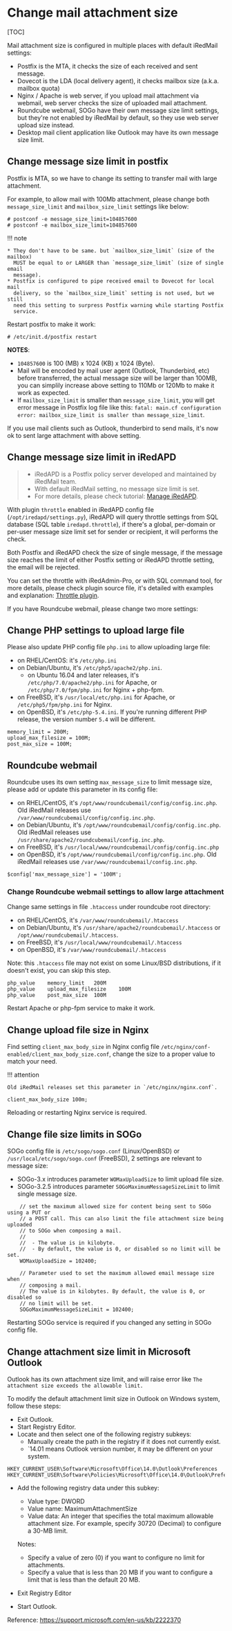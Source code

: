 # Change mail attachment size

[TOC]

Mail attachment size is configured in multiple places with default iRedMail settings:

- Postfix is the MTA, it checks the size of each received and sent message.
- Dovecot is the LDA (local delivery agent), it checks mailbox size (a.k.a. mailbox quota)
- Nginx / Apache is web server, if you upload mail attachment via webmail, web
  server checks the size of uploaded mail attachment.
- Roundcube webmail, SOGo have their own message size limit settings, but
  they're not enabled by iRedMail by default, so they use web server upload
  size instead.
- Desktop mail client application like Outlook may have its own message size
  limit.

## Change message size limit in postfix

Postfix is MTA, so we have to change its setting to transfer mail with large
attachment.

For example, to allow mail with 100Mb attachment, please change both
`message_size_limit` and `mailbox_size_limit` settings like below:

```
# postconf -e message_size_limit=104857600
# postconf -e mailbox_size_limit=104857600
```

!!! note

    * They don't have to be same. but `mailbox_size_limit` (size of the mailbox)
      MUST be equal to or LARGER than `message_size_limit` (size of single email
      message).
    * Postfix is configured to pipe received email to Dovecot for local mail
      delivery, so the `mailbox_size_limit` setting is not used, but we still
      need this setting to surpress Postfix warning while starting Postfix
      service.

Restart postfix to make it work:

```
# /etc/init.d/postfix restart
```

__NOTES__:

* `104857600` is 100 (MB) x 1024 (KB) x 1024 (Byte).
* Mail will be encoded by mail user agent (Outlook, Thunderbird, etc) before
  transferred, the actual message size will be larger than 100MB, you can
  simplily increase above setting to 110Mb or 120Mb to make it work as expected.
* If `mailbox_size_limit` is smaller than `message_size_limit`, you will get
  error message in Postfix log file like this: `fatal: main.cf configuration
  error: mailbox_size_limit is smaller than message_size_limit`.

If you use mail clients such as Outlook, thunderbird to send mails, it's now
ok to sent large attachment with above setting.

## Change message size limit in iRedAPD

> * iRedAPD is a Postfix policy server developed and maintained by iRedMail team.
> * With default iRedMail setting, no message size limit is set.
> * For more details, please check tutorial: [Manage iRedAPD](./manage.iredapd.html).

With plugin `throttle` enabled in iRedAPD config file (`/opt/iredapd/settings.py`),
iRedAPD will query throttle settings from SQL database (SQL table `iredapd.throttle`),
if there's a global, per-domain or per-user message size limit set for sender
or recipient, it will performs the check.

Both Postfix and iRedAPD check the size of single message, if the message size reaches
the limit of either Postfix setting or iRedAPD throttle setting, the email will
be rejected.

You can set the throttle with iRedAdmin-Pro, or with SQL command tool, for more
details, please check plugin source file, it's detailed with examples and
explanation: [Throttle plugin](https://bitbucket.org/zhb/iredapd/src/default/plugins/throttle.py).


If you have Roundcube webmail, please change two more settings:

## Change PHP settings to upload large file

Please also update PHP config file `php.ini` to allow uploading large file:

* on RHEL/CentOS: it's `/etc/php.ini`
* on Debian/Ubuntu, it's `/etc/php5/apache2/php.ini`.
    * on Ubuntu 16.04 and later releases, it's `/etc/php/7.0/apache2/php.ini`
      for Apache, or `/etc/php/7.0/fpm/php.ini` for Nginx + php-fpm.
* on FreeBSD, it's `/usr/local/etc/php.ini` for Apache, or
  `/etc/php5/fpm/php.ini` for Nginx.
* on OpenBSD, it's `/etc/php-5.4.ini`. If you're running different PHP release,
  the version number `5.4` will be different.

```
memory_limit = 200M;
upload_max_filesize = 100M;
post_max_size = 100M;
```

## Roundcube webmail

Roundcube uses its own setting `max_message_size` to limit message size, please
add or update this parameter in its config file:

* on RHEL/CentOS, it's `/opt/www/roundcubemail/config/config.inc.php`.
  Old iRedMail releases use `/var/www/roundcubemail/config/config.inc.php`.
* on Debian/Ubuntu, it's `/opt/www/roundcubemail/config/config.inc.php`.
  Old iRedMail releases use `/usr/share/apache2/roundcubemail/config.inc.php`.
* on FreeBSD, it's `/usr/local/www/roundcubemail/config/config.inc.php`
* on OpenBSD, it's `/opt/www/roundcubemail/config/config.inc.php`.
  Old iRedMail releases use `/var/www/roundcubemail/config.inc.php`.

```
$config['max_message_size'] = '100M';
```

### Change Roundcube webmail settings to allow large attachment

Change same settings in file `.htaccess` under roundcube root directory:

* on RHEL/CentOS, it's `/var/www/roundcubemail/.htaccess`
* on Debian/Ubuntu, it's `/usr/share/apache2/roundcubemail/.htaccess` or
  `/opt/www/roundcubemail/.htaccess`.
* on FreeBSD, it's `/usr/local/www/roundcubemail/.htaccess`
* on OpenBSD, it's `/var/www/roundcubemail/.htaccess`

Note: this `.htaccess` file may not exist on some Linux/BSD distributions,
if it doesn't exist, you can skip this step.

```
php_value    memory_limit   200M
php_value    upload_max_filesize    100M
php_value    post_max_size  100M
```

Restart Apache or php-fpm service to make it work.

## Change upload file size in Nginx

Find setting `client_max_body_size` in Nginx config file
`/etc/nginx/conf-enabled/client_max_body_size.conf`, change the size to a
proper value to match your need.

!!! attention

    Old iRedMail releases set this parameter in `/etc/nginx/nginx.conf`.

```
client_max_body_size 100m;
```

Reloading or restarting Nginx service is required.

## Change file size limits in SOGo

SOGo config file is `/etc/sogo/sogo.conf` (Linux/OpenBSD) or
`/usr/local/etc/sogo/sogo.conf` (FreeBSD), 2 settings are relevant to message size:

* SOGo-3.x introduces parameter `WOMaxUploadSize` to limit upload file size.
* SOGo-3.2.5 introduces parameter `SOGoMaximumMessageSizeLimit` to limit single
  message size.

```
    // set the maximum allowed size for content being sent to SOGo using a PUT or
    // a POST call. This can also limit the file attachment size being uploaded
    // to SOGo when composing a mail.
    //
    //  - The value is in kilobyte.
    //  - By default, the value is 0, or disabled so no limit will be set.
    WOMaxUploadSize = 102400;

    // Parameter used to set the maximum allowed email message size when
    // composing a mail.
    // The value is in kilobytes. By default, the value is 0, or disabled so
    // no limit will be set.
    SOGoMaximumMessageSizeLimit = 102400;
```

Restarting SOGo service is required if you changed any setting in SOGo config file.

## Change attachment size limit in Microsoft Outlook

Outlook has its own attachment size limit, and will raise error like `The
attachment size exceeds the allowable limit.`

To modify the default attachment limit size in Outlook on Windows system,
follow these steps:

* Exit Outlook.
* Start Registry Editor.
* Locate and then select one of the following registry subkeys:
    * Manually create the path in the registry if it does not currently exist.
    * `14.01 means Outlook version number, it may be different on your system.

```
HKEY_CURRENT_USER\Software\Microsoft\Office\14.0\Outlook\Preferences
HKEY_CURRENT_USER\Software\Policies\Microsoft\Office\14.0\Outlook\Preferences
```

* Add the following registry data under this subkey:

    * Value type: DWORD
    * Value name: MaximumAttachmentSize
    * Value data: An integer that specifies the total maximum allowable
      attachment size. For example, specify 30720 (Decimal) to configure a
      30-MB limit.

    Notes:

    * Specify a value of zero (0) if you want to configure no limit for attachments.
    * Specify a value that is less than 20 MB if you want to configure a limit
      that is less than the default 20 MB.

* Exit Registry Editor
* Start Outlook.

Reference: <https://support.microsoft.com/en-us/kb/2222370>
